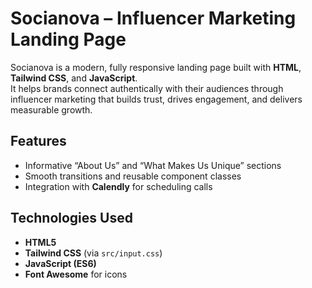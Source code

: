 # Socianova – Influencer Marketing Landing Page

Socianova is a modern, fully responsive landing page built with **HTML**, **Tailwind CSS**, and **JavaScript**.  
It helps brands connect authentically with their audiences through influencer marketing that builds trust, drives engagement, and delivers measurable growth.

## Features

- Informative “About Us” and “What Makes Us Unique” sections
- Smooth transitions and reusable component classes
- Integration with **Calendly** for scheduling calls

## Technologies Used

- **HTML5**
- **Tailwind CSS** (via `src/input.css`)
- **JavaScript (ES6)**
- **Font Awesome** for icons
